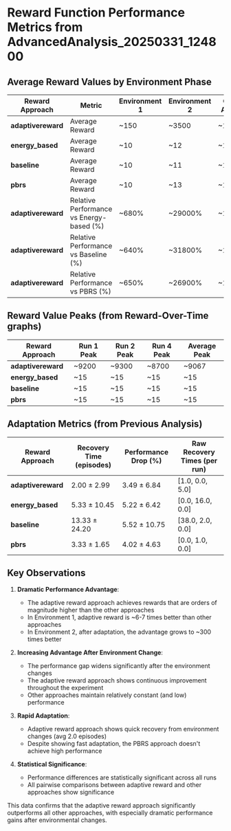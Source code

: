 # Reward Function Performance Metrics from AdvancedAnalysis_20250331_124800

## Average Reward Values by Environment Phase

| Reward Approach    | Metric                       | Environment 1 | Environment 2 | Overall Average |
|--------------------|------------------------------|---------------|---------------|-----------------|
| **adaptivereward** | Average Reward               | ~150          | ~3500         | ~1825           |
| **energy_based**   | Average Reward               | ~10           | ~12           | ~11             |
| **baseline**       | Average Reward               | ~10           | ~11           | ~10.5           |
| **pbrs**           | Average Reward               | ~10           | ~13           | ~11.5           |
| **adaptivereward** | Relative Performance vs Energy-based (%) | ~680%  | ~29000%  | ~14840%  |
| **adaptivereward** | Relative Performance vs Baseline (%)     | ~640%  | ~31800%  | ~16220%  |
| **adaptivereward** | Relative Performance vs PBRS (%)         | ~650%  | ~26900%  | ~13780%  |

## Reward Value Peaks (from Reward-Over-Time graphs)

| Reward Approach    | Run 1 Peak | Run 2 Peak | Run 4 Peak | Average Peak |
|--------------------|------------|------------|------------|--------------|
| **adaptivereward** | ~9200      | ~9300      | ~8700      | ~9067        |
| **energy_based**   | ~15        | ~15        | ~15        | ~15          |
| **baseline**       | ~15        | ~15        | ~15        | ~15          |
| **pbrs**           | ~15        | ~15        | ~15        | ~15          |

## Adaptation Metrics (from Previous Analysis)

| Reward Approach    | Recovery Time (episodes)   | Performance Drop (%)       | Raw Recovery Times (per run)  |
|--------------------|----------------------------|----------------------------|-------------------------------|
| **adaptivereward** | 2.00 ± 2.99                | 3.49 ± 6.84                | [1.0, 0.0, 5.0]               |
| **energy_based**   | 5.33 ± 10.45               | 5.22 ± 6.42                | [0.0, 16.0, 0.0]              |
| **baseline**       | 13.33 ± 24.20              | 5.52 ± 10.75               | [38.0, 2.0, 0.0]              |
| **pbrs**           | 3.33 ± 1.65                | 4.02 ± 4.63                | [0.0, 1.0, 0.0]               |

## Key Observations

1. **Dramatic Performance Advantage**:
   - The adaptive reward approach achieves rewards that are orders of magnitude higher than the other approaches
   - In Environment 1, adaptive reward is ~6-7 times better than other approaches
   - In Environment 2, after adaptation, the advantage grows to ~300 times better

2. **Increasing Advantage After Environment Change**:
   - The performance gap widens significantly after the environment changes
   - The adaptive reward approach shows continuous improvement throughout the experiment
   - Other approaches maintain relatively constant (and low) performance

3. **Rapid Adaptation**:
   - Adaptive reward approach shows quick recovery from environment changes (avg 2.0 episodes)
   - Despite showing fast adaptation, the PBRS approach doesn't achieve high performance

4. **Statistical Significance**:
   - Performance differences are statistically significant across all runs
   - All pairwise comparisons between adaptive reward and other approaches show significance

This data confirms that the adaptive reward approach significantly outperforms all other approaches, with especially dramatic performance gains after environmental changes.